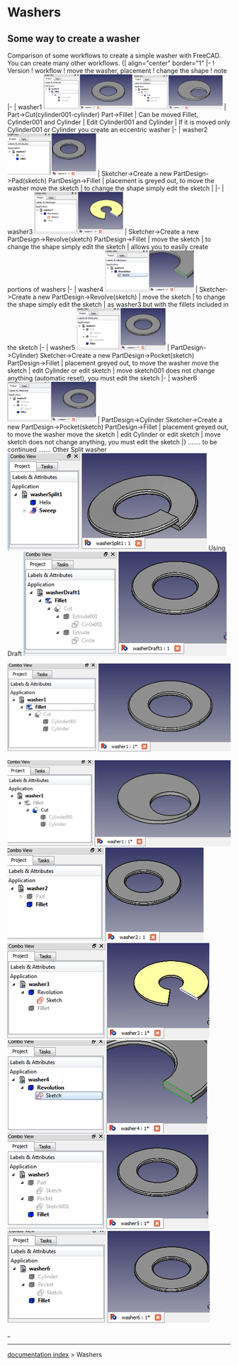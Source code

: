 # Washers
## Some way to create a washer 

Comparison of some workflows to create a simple washer with FreeCAD. You can create many other workflows.
{\| align=\"center\" border=\"1\" \|- ! Version ! workflow ! move the washer, placement ! change the shape ! note \|- \| washer1 <img alt="" src=images/washer1a.png  style="width:200px;"> <img alt="" src=images/washer1b.png  style="width:200px;"> \| Part-\>Cut(cylinder001-cylinder) Part-\>Fillet \| Can be moved Fillet, Cylinder001 and Cylinder \| Edit Cylinder001 and Cylinder \| If it is moved only Cylinder001 or Cylinder you create an eccentric washer \|- \| washer2 <img alt="" src=images/washer2a.png  style="width:200px;"> \| Sketcher-\>Create a new PartDesign-\>Pad(sketch) PartDesign-\>Fillet \| placement is greyed out, to move the washer move the sketch \| to change the shape simply edit the sketch \| \|- \| washer3 <img alt="" src=images/washer3a.png  style="width:200px;"> \| Sketcher-\>Create a new PartDesign-\>Revolve(sketch) PartDesign-\>Fillet \| move the sketch \| to change the shape simply edit the sketch \| allows you to easily create portions of washers \|- \| washer4 <img alt="" src=images/washer4a.png  style="width:200px;"> \| Sketcher-\>Create a new PartDesign-\>Revolve(sketch) \| move the sketch \| to change the shape simply edit the sketch \| as washer3 but with the fillets included in the sketch \|- \| washer5 <img alt="" src=images/washer5a.png  style="width:200px;"> \| PartDesign-\>Cylinder) Sketcher-\>Create a new PartDesign-\>Pocket(sketch) PartDesign-\>Fillet \| placement greyed out, to move the washer move the sketch \| edit Cylinder or edit sketch \| move sketch001 does not change anything (automatic reset), you must edit the sketch \|- \| washer6 <img alt="" src=images/washer6a.png  style="width:200px;"> \| PartDesign-\>Cylinder Sketcher-\>Create a new PartDesign-\>Pocket(sketch) PartDesign-\>Fillet \| placement greyed out, to move the washer move the sketch \| edit Cylinder or edit sketch \| move sketch does not change anything, you must edit the sketch \|}
\...\.... to be continued \...\....
Other
Split washer ![](images/washerSplit1a.png )
Using Draft ![](images/washerDraft1a.png )

![washer1a.png](images/washer1a.png ) 
![washer1b.png](images/washer1b.png )
![washer2a.png](images/washer2a.png )
![washer3a.png](images/washer3a.png )
![washer4a.png](images/washer4a.png )
![washer5a.png](images/washer5a.png )
![washer6a.png](images/washer6a.png )

_

---
[documentation index](../README.md) > Washers
